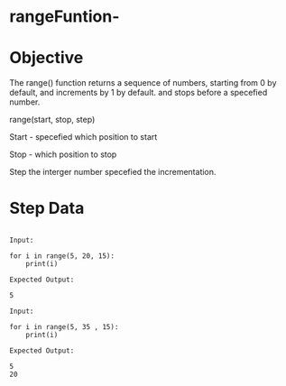 # rangeFuntion-

Objective 
============

The range() function returns a sequence of numbers, starting from 0 by default, and increments by 1 by default. and stops before a specefied number.

range(start, stop, step)

Start - specefied which position to start

Stop - which position to stop 

Step the interger number specefied the incrementation.

Step Data
===========

```

Input: 

for i in range(5, 20, 15):
    print(i)
    
Expected Output:

5

Input:

for i in range(5, 35 , 15):
    print(i)

Expected Output:

5
20
```
